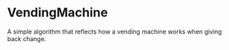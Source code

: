 # VendingMachine
A simple algorithm that reflects how a vending machine works when giving back change.

